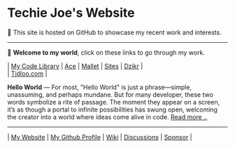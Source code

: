 <h1 id="_hero-title">Techie Joe's Website</h1>

👔 This site is hosted on GitHub to showcase my recent work and interests.

---

🤠 **Welcome to my world**, click on these links to go through my work.  

| [My Code Library][library] | [Ace][ace] | [Mallet][mallet] | [Sites][sites] | [Dzikr][dzikr] |  
| [Tidloo.com][tidloo] |

[library]: //techie-joe.github.io/library/ "Techie Joe's Library"
[ace]: //techie-joe.github.io/ace/ "Web Application Template"
[mallet]:  //techie-joe.github.io/mallet/ "Techie Joe's Mallet"
[sites]:   //techie-joe.github.io/sites/ "Techie Joe's Sites"
[dzikr]:   //github.com/techie-joe/dzikr/ "Techie Joe's Dzikr Wordpress Plugin"
[tidloo]: //tidloo.com "Visit Tidloo.com"

**Hello World** — For most, "Hello World" is just a phrase—simple, unassuming, and perhaps mundane. But for many developer, these two words symbolize a rite of passage. The moment they appear on a screen, it’s as though a portal to infinite possibilities has swung open, welcoming the creator into a world where ideas come alive in code. [Read more ..](hello-world)

---

| [My Website][website] | [My Github Profile][profile] | [Wiki][wiki] | [Discussions][discussions] | [Sponsor][sponsor] |

[website]: //techie-joe.github.io "Techie Joe's Website"
[profile]: //github.com/techie-joe "Techie Joe's GitHub Profile"
[wiki]:    //github.com/techie-joe/techie-joe/wiki "Techie Joe's Wiki"
[discussions]: //github.com/techie-joe/techie-joe/discussions "💬 Techie Joe's Discussions"
[gists]:   //gist.github.com/techie-joe "Techie Joe's Gists"
[sponsor]: //github.com/sponsors/techie-joe "☕️ Buy me a coffee .."

